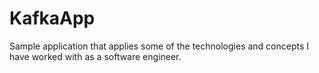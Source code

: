 # KafkaApp
Sample application that applies some of the technologies and concepts I have worked with as a software engineer.
